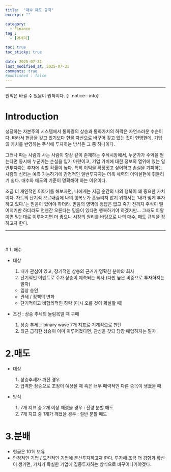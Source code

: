```yaml
---
title:  "매수 매도 규칙" 
excerpt: ""

category:
  - Finance
tag :
  - [에세이]

toc: true
toc_sticky: true
 
date: 2025-07-31
last_modified_at: 2025-07-31
comments: true
#published : false
---
```


---

원칙은 바뀔 수 있음이 원칙이다.
{: .notice--info}

# Introduction

성장하는 자본주의 시스템에서 통화량의 상승과 통화가치의 하락은 자연스러운 수순이다. 따라서 현금을 갖고 있기보다 현물 자산으로 바꾸어 갖고 있는 것이 현명한데, 기업의 가치를 반영하는 주식에 투자하는 방식은 그 중 하나이다.

그러나 파는 사람과 사는 사람이 항상 같이 존재하는 주식시장에서, 누군가가 수익을 얻는다면 동시에 누군가는 손실을 입기 마련이고, 기업 가치에 대한 정보의 열위에 있는 일반투자자는 후자에 속할 확률이 높다. 특히 이익을 확정짓고 싶어하고 손실을 기피하는 사람의 심리는 예측 가능하기에 감정적인 일반투자자는 더욱 세력의 이익실현에 휘둘리기 쉽다. 매수와 매도의 기준이 명확해야 하는 이유이다.

조금 더 개인적인 이야기를 해보자면, 나에게는 지금 순간의 나의 행복이 꽤 중요한 가치이다. 차트의 단기적 오르내림에 나의 행복도가 흔들리지 않기 위해서는 '내가 맞게 투자하고 있다.'는 믿음이 있어야 하더라. 믿음의 영역에 정답은 없고 죽기 전까지 주식이 떨어지기만 하더라도 언젠간 오른다는 믿음이 있다면 행복하기야 하겠지만... 그래도 이왕이면 믿는대로 이루어지면 더 좋으니 시장의 원리를 바탕으로 나의 매수, 매도 규칙을 정하고자 한다.
<br>

---
<br>
<br>
# 1. 매수

- 대상
  1. 내가 관심이 있고, 장기적인 상승의 근거가 명확한 분야의 회사
  2. 단기적인 이벤트로 주가 상승이 예측되는 회사 (다만 높은 비중으로 투자하지는 말자)
    - 임상 승인
    - 관세 / 정책의 변화
    - 단기적이고 비합리적인 하락 (다시 오를 것이 확실할 때)

- 조건 : 상승 추세의 눌림목일 때 구매
  1. 상승 추세는 binary wave 7개 지표로 기계적으로 판단
  2. 최근 급격한 상승이 이미 이루어졌다면, 관심을 갖되 당장 매입하지는 말자
   

# 2.매도

- 대상
  1. 상승추세가 깨진 경우 
  2. 급격한 상승으로 조정이 예상될 때 혹은 너무 매력적인 다른 종목이 생겼을 때

- 방식
  1. 7개 지표 중 2개 이상 깨졌을 경우 : 전량 분할 매도
  2. 7개 지표 중 1개가 깨졌을 경우 : 절반 분할 매도

# 3.분배

- 현금은 10% 보유
- 안정적인 기업 / 도전적인 기업에 분산투자하고자 한다. 투자에 조금 더 경험과 확신이 생기면, 가치가 확실한 기업에 집중투자하는 방식으로 바꾸어나가야겠다.